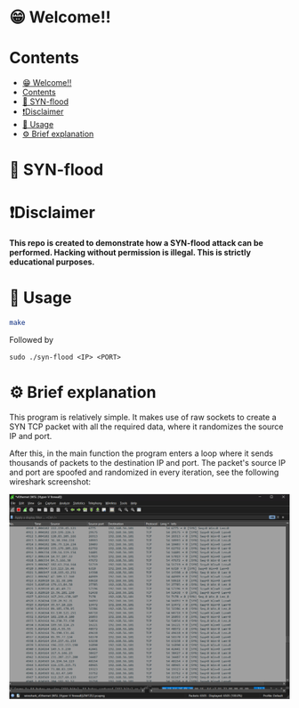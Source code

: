# 😁 Welcome!!

# Contents
- [😁 Welcome!!](#-welcome)
- [Contents](#contents)
- [👾 SYN-flood](#-syn-flood)
- [❗Disclaimer](#disclaimer)
- [📲 Usage](#-usage)
- [⚙ Brief explanation](#-brief-explanation)


# 👾 SYN-flood


# ❗Disclaimer

**This repo is created to demonstrate how a SYN-flood attack can be performed. Hacking without permission is illegal. This is strictly educational purposes.**

# 📲 Usage

```bash
make
```

Followed by
```
sudo ./syn-flood <IP> <PORT>
```

# ⚙ Brief explanation

This program is relatively simple. It makes use of raw sockets to create a SYN TCP packet with all the required data, where it randomizes the source IP and port.

After this, in the main function the program enters a loop where it sends thousands of packets to the destination IP and port. The packet's source IP and port are spoofed and randomized in every iteration, see the following wireshark screenshot:

![Wireshark packet capture](images/wireshark_packets.png)

